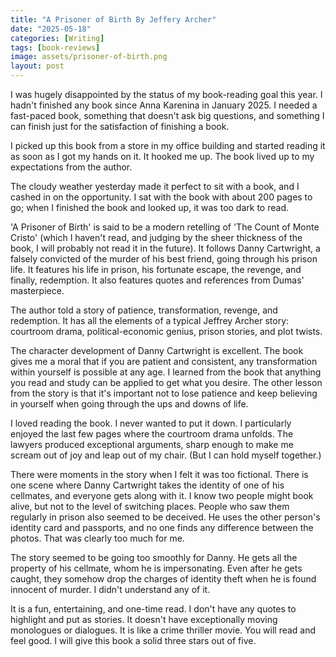 ```yaml
---
title: "A Prisoner of Birth By Jeffery Archer"
date: "2025-05-18"
categories: [Writing]
tags: [book-reviews]
image: assets/prisoner-of-birth.png
layout: post
---
```




I was hugely disappointed by the status of my book-reading goal this year. I hadn't finished any book since Anna Karenina in January 2025. I needed a fast-paced book, something that doesn't ask big questions, and something I can finish just for the satisfaction of finishing a book. 

I picked up this book from a store in my office building and started reading it as soon as I got my hands on it. It hooked me up. The book lived up to my expectations from the author. 

The cloudy weather yesterday made it perfect to sit with a book, and I cashed in on the opportunity. I sat with the book with about 200 pages to go;  when I finished the book and looked up, it was too dark to read. 

'A Prisoner of Birth' is said to be a modern retelling of 'The Count of Monte Cristo' (which I haven't read, and judging by the sheer thickness of the book, I will probably not read it in the future). It follows Danny Cartwright, a falsely convicted of the murder of his best friend, going through his prison life. It features his life in prison, his fortunate escape, the revenge, and finally, redemption. It also features quotes and references from Dumas' masterpiece. 

The author told a story of patience, transformation, revenge, and redemption. It has all the elements of a typical Jeffrey Archer story: courtroom drama, political-economic genius, prison stories, and plot twists.

The character development of Danny Cartwright is excellent. The book gives me a moral that if you are patient and consistent, any transformation within yourself is possible at any age. I learned from the book that anything you read and study can be applied to get what you desire. The other lesson from the story is that it's important not to lose patience and keep believing in yourself when going through the ups and downs of life. 

I loved reading the book. I never wanted to put it down. I particularly enjoyed the last few pages where the courtroom drama unfolds. The lawyers produced exceptional arguments, sharp enough to make me scream out of joy and leap out of my chair. (But I can hold myself together.)

There were moments in the story when I felt it was too fictional. There is one scene where Danny Cartwright takes the identity of one of his cellmates, and everyone gets along with it. I know two people might book alive, but not to the level of switching places. People who saw them regularly in prison also seemed to be deceived. He uses the other person's identity card and passports, and no one finds any difference between the photos. That was clearly too much for me. 

 The story seemed to be going too smoothly for Danny. He gets all the property of his cellmate, whom he is impersonating. Even after he gets caught, they somehow drop the charges of identity theft when he is found innocent of murder. I didn't understand any of it. 

It is a fun, entertaining, and one-time read. I don't have any quotes to highlight and put as stories. It doesn't have exceptionally moving monologues or dialogues. It is like a crime thriller movie. You will read and feel good. I will give this book a solid three stars out of five. 
